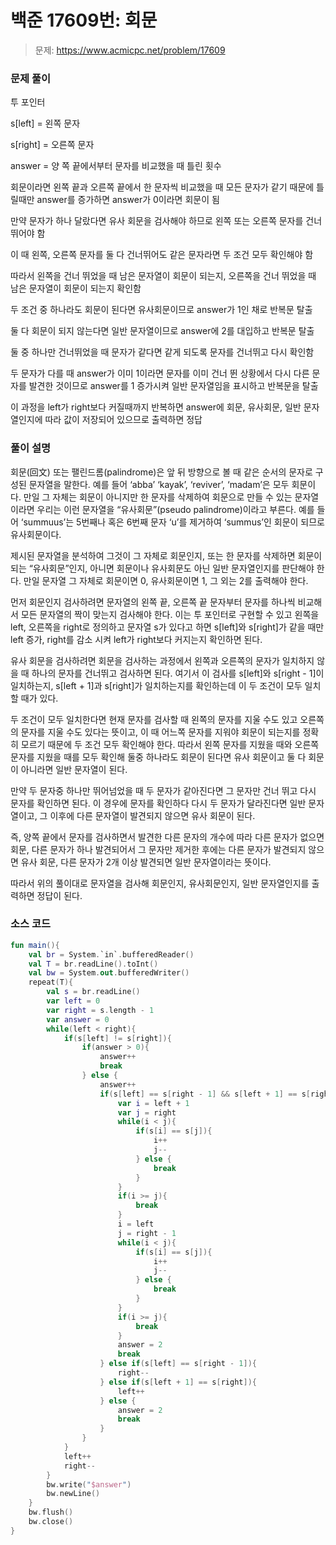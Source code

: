 # 백준 17609번: 회문

> 문제: https://www.acmicpc.net/problem/17609

### 문제 풀이

투 포인터

s[left] = 왼쪽 문자

s[right] = 오른쪽 문자

answer = 양 쪽 끝에서부터 문자를 비교했을 때 틀린 횟수

회문이라면 왼쪽 끝과 오른쪽 끝에서 한 문자씩 비교했을 때 모든 문자가 같기 때문에 틀릴때만 answer를 증가하면 answer가 0이라면 회문이 됨

만약 문자가 하나 달랐다면 유사 회문을 검사해야 하므로 왼쪽 또는 오른쪽 문자를 건너뛰어야 함

이 때 왼쪽, 오른쪽 문자를 둘 다 건너뛰어도 같은 문자라면 두 조건 모두 확인해야 함

따라서 왼쪽을 건너 뛰었을 때 남은 문자열이 회문이 되는지, 오른쪽을 건너 뛰었을 때 남은 문자열이 회문이 되는지 확인함

두 조건 중 하나라도 회문이 된다면 유사회문이므로 answer가 1인 채로 반복문 탈출

둘 다 회문이 되지 않는다면 일반 문자열이므로 answer에 2를 대입하고 반복문 탈출

둘 중 하나만 건너뛰었을 때 문자가 같다면 같게 되도록 문자를 건너뛰고 다시 확인함

두 문자가 다를 때 answer가 이미 1이라면 문자를 이미 건너 뛴 상황에서 다시 다른 문자를 발견한 것이므로 answer를 1 증가시켜 일반 문자열임을 표시하고 반복문을 탈출

이 과정을 left가 right보다 커질때까지 반복하면 answer에 회문, 유사회문, 일반 문자열인지에 따라 값이 저장되어 있으므로 출력하면 정답

### 풀이 설명

회문(回文) 또는 팰린드롬(palindrome)은 앞 뒤 방향으로 볼 때 같은 순서의 문자로 구성된 문자열을 말한다. 예를 들어 ‘abba’ ‘kayak’, ‘reviver’, ‘madam’은 모두 회문이다. 만일 그 자체는 회문이 아니지만 한 문자를 삭제하여 회문으로 만들 수 있는 문자열이라면 우리는 이런 문자열을 “유사회문”(pseudo palindrome)이라고 부른다. 예를 들어 ‘summuus’는 5번째나 혹은 6번째 문자 ‘u’를 제거하여 ‘summus’인 회문이 되므로 유사회문이다.

제시된 문자열을 분석하여 그것이 그 자체로 회문인지, 또는 한 문자를 삭제하면 회문이 되는 “유사회문”인지, 아니면 회문이나 유사회문도 아닌 일반 문자열인지를 판단해야 한다. 만일 문자열 그 자체로 회문이면 0, 유사회문이면 1, 그 외는 2를 출력해야 한다.

먼저 회문인지 검사하려면 문자열의 왼쪽 끝, 오른쪽 끝 문자부터 문자를 하나씩 비교해서 모든 문자열의 짝이 맞는지 검사해야 한다. 이는 투 포인터로 구현할 수 있고 왼쪽을 left, 오른쪽을 right로 정의하고 문자열 s가 있다고 하면 s[left]와 s[right]가 같을 때만 left 증가, right를 감소 시켜 left가 right보다 커지는지 확인하면 된다.

유사 회문을 검사하려면 회문을 검사하는 과정에서 왼쪽과 오른쪽의 문자가 일치하지 않을 때 하나의 문자를 건너뛰고 검사하면 된다. 여기서 이 검사를 s[left]와 s[right - 1]이 일치하는지, s[left + 1]과 s[right]가 일치하는지를 확인하는데 이 두 조건이 모두 일치할 때가 있다.

두 조건이 모두 일치한다면 현재 문자를 검사할 때 왼쪽의 문자를 지울 수도 있고 오른쪽의 문자를 지울 수도 있다는 뜻이고, 이 때 어느쪽 문자를 지워야 회문이 되는지를 정확히 모르기 때문에 두 조건 모두 확인해야 한다. 따라서 왼쪽 문자를 지웠을 때와 오른쪽 문자를 지웠을 때를 모두 확인해 둘중 하나라도 회문이 된다면 유사 회문이고 둘 다 회문이 아니라면 일반 문자열이 된다.

만약 두 문자중 하나만 뛰어넘었을 때 두 문자가 같아진다면 그 문자만 건너 뛰고 다시 문자를 확인하면 된다. 이 경우에 문자를 확인하다 다시 두 문자가 달라진다면 일반 문자열이고, 그 이후에 다른 문자열이 발견되지 않으면 유사 회문이 된다.

즉, 양쪽 끝에서 문자를 검사하면서 발견한 다른 문자의 개수에 따라 다른 문자가 없으면 회문, 다른 문자가 하나 발견되어서 그 문자만 제거한 후에는 다른 문자가 발견되지 않으면 유사 회문, 다른 문자가 2개 이상 발견되면 일반 문자열이라는 뜻이다.

따라서 위의 풀이대로 문자열을 검사해 회문인지, 유사회문인지, 일반 문자열인지를 출력하면 정답이 된다.

### 소스 코드
```kotlin
fun main(){
    val br = System.`in`.bufferedReader()
    val T = br.readLine().toInt()
    val bw = System.out.bufferedWriter()
    repeat(T){
        val s = br.readLine()
        var left = 0
        var right = s.length - 1
        var answer = 0
        while(left < right){
            if(s[left] != s[right]){
                if(answer > 0){
                    answer++
                    break
                } else {
                    answer++
                    if(s[left] == s[right - 1] && s[left + 1] == s[right]){
                        var i = left + 1
                        var j = right
                        while(i < j){
                            if(s[i] == s[j]){
                                i++
                                j--
                            } else {
                                break
                            }
                        }
                        if(i >= j){
                            break
                        }
                        i = left
                        j = right - 1
                        while(i < j){
                            if(s[i] == s[j]){
                                i++
                                j--
                            } else {
                                break
                            }
                        }
                        if(i >= j){
                            break
                        }
                        answer = 2
                        break
                    } else if(s[left] == s[right - 1]){
                        right--
                    } else if(s[left + 1] == s[right]){
                        left++
                    } else {
                        answer = 2
                        break
                    }
                }
            }
            left++
            right--
        }
        bw.write("$answer")
        bw.newLine()
    }
    bw.flush()
    bw.close()
}
```